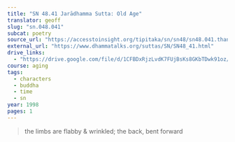```yaml
---
title: "SN 48.41 Jarādhamma Sutta: Old Age"
translator: geoff
slug: "sn.048.041"
subcat: poetry
source_url: "https://accesstoinsight.org/tipitaka/sn/sn48/sn48.041.than.html"
external_url: "https://www.dhammatalks.org/suttas/SN/SN48_41.html"
drive_links:
  - "https://drive.google.com/file/d/1CFBDxRjzLvdK7FUjBsKs8GKbTDwk91oz/view?usp=drivesdk"
course: aging
tags:
  - characters
  - buddha
  - time
  - sn
year: 1998
pages: 1
---
```


> the limbs are flabby & wrinkled; the back, bent forward
